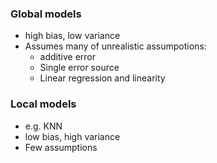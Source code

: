 ### Global models
- high bias, low variance
- Assumes many of unrealistic assumpotions:
	- additive error
	- Single error source
	- Linear regression and linearity

### Local models
- e.g. KNN
- low bias, high variance
- Few assumptions